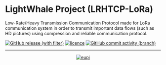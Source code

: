 # LightWhale Project (LRHTCP-LoRa)
Low-Rate/Heavy Transmission Communication Protocol made for LoRa communication system in order to transmit important data flows (such as HD pictures) using compression and reliable communication protocol.

[![GitHub release (with filter)](https://img.shields.io/github/v/release/madeshiro/LRHTCP-LoRa)](https://github.com/madeshiro/LRHTCP-LoRa/releases)
[![licence](https://img.shields.io/github/license/madeshiro/LRHTCP-LoRa)](https://opensource.org/license/mit/) 
[![GitHub commit activity (branch)](https://img.shields.io/github/commit-activity/w/madeshiro/LRHTCP-LoRa)](https://github.com/madeshiro/LRHTCP-LoRa/commits/)
<!-- [![master build](https://github.com/madeshiro/LRHTCP-LoRa/actions/workflows/cmake.yml/badge.svg?branch=main)](https://github.com/madeshiro/LRHTCP-LoRa/actions/workflows/cmake.yml) -->

---
<div align="center">

<!-- [![lightwhale](logo.svg)](https://madeshiro.github.io/lightwhale) -->
[![eupi](https://eupi.uca.fr/uas/Eupi/LOGO_COMPOSANTE/eupi_long.png)](https://eupi.uca.fr)

</div>
